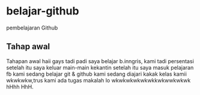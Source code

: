 # belajar-github
pembelajaran Github

## Tahap awal
Tahapan awal
haii gays tadi padi saya belajar b.inngris, kami tadi persentasi setelah itu saya keluar main-main kekantin setelah itu saya masuk pelajaran fb kami sedang belajar git & github kami sedang diajari kakak kelas kamii wkwkwkw,trus kami ada tugas makalah lo wkwkwkwkwkwkkwkwwkwkwk hHhh HhH.